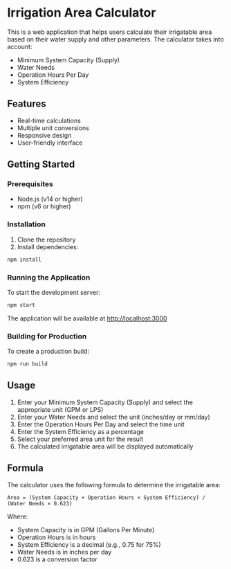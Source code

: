 # Irrigation Area Calculator

This is a web application that helps users calculate their irrigatable area based on their water supply and other parameters. The calculator takes into account:

- Minimum System Capacity (Supply)
- Water Needs
- Operation Hours Per Day
- System Efficiency

## Features

- Real-time calculations
- Multiple unit conversions
- Responsive design
- User-friendly interface

## Getting Started

### Prerequisites

- Node.js (v14 or higher)
- npm (v6 or higher)

### Installation

1. Clone the repository
2. Install dependencies:
```bash
npm install
```

### Running the Application

To start the development server:

```bash
npm start
```

The application will be available at [http://localhost:3000](http://localhost:3000)

### Building for Production

To create a production build:

```bash
npm run build
```

## Usage

1. Enter your Minimum System Capacity (Supply) and select the appropriate unit (GPM or LPS)
2. Enter your Water Needs and select the unit (inches/day or mm/day)
3. Enter the Operation Hours Per Day and select the time unit
4. Enter the System Efficiency as a percentage
5. Select your preferred area unit for the result
6. The calculated irrigatable area will be displayed automatically

## Formula

The calculator uses the following formula to determine the irrigatable area:

```
Area = (System Capacity × Operation Hours × System Efficiency) / (Water Needs × 0.623)
```

Where:
- System Capacity is in GPM (Gallons Per Minute)
- Operation Hours is in hours
- System Efficiency is a decimal (e.g., 0.75 for 75%)
- Water Needs is in inches per day
- 0.623 is a conversion factor 